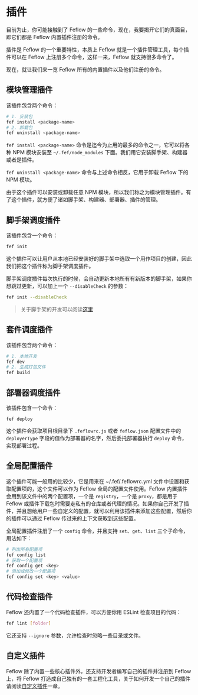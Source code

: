 # 插件

目前为止，你可能接触到了 Feflow 的一些命令，现在，我要揭开它们的真面目，即它们都是 Feflow 内置插件注册的命令。

插件是 Feflow 的一个重要特性，本质上 Feflow 就是一个插件管理工具，每个插件可以在 Feflow 上注册多个命令，这样一来，Feflow 就支持很多命令了。

现在，就让我们来一览 Feflow 所有的内置插件以及他们注册的命令。

## 模块管理插件

该插件包含两个命令：

```sh
# 1. 安装包
fef install <package-name>
# 2. 卸载包
fef uninstall <package-name>
```

`fef install <package-name>` 命令是迄今为止用的最多的命令之一，它可以将各种 NPM 模块安装至 `~/.fef/node_modules` 下面。我们用它安装脚手架、构建器或者是插件。

`fef uninstall <package-name>` 命令与上述命令相反，它用于卸载 Feflow 下的 NPM 模块。

由于这个插件可以安装或卸载任意 NPM 模块，所以我们称之为模块管理插件。有了这个插件，就方便了诸如脚手架、构建器、部署器、插件的管理。

## 脚手架调度插件

该插件包含一个命令：

```sh
fef init
```

这个插件可以让用户从本地已经安装好的脚手架中选取一个用作项目的创建，因此我们把这个插件称为脚手架调度插件。

脚手架调度插件每次执行的时候，会自动更新本地所有有新版本的脚手架，如果你想跳过更新，可以加上一个 `--disableCheck` 的参数：

```sh
fef init --disableCheck
```

> 关于脚手架的开发可以阅读[这里](./advance-scaffold-custom.md)

## 套件调度插件

该插件包含两个命令：

```sh
# 1. 本地开发
fef dev
# 2. 生成打包文件
fef build
```



## 部署器调度插件

该插件包含一个命令：

```
fef deploy
```

这个插件会获取项目根目录下 `.feflowrc.js` 或者 `feflow.json` 配置文件中的 `deployerType` 字段的值作为部署器的名字，然后委托部署器执行 `deploy` 命令，实现部署过程。

## 全局配置插件

这个插件可能一般用的比较少，它是用来在 ~/.fef/.feflowrc.yml 文件中设置和获取配置项的，这个文件可以作为 Feflow 全局的配置文件使用。Feflow 内置插件会用到该文件中的两个配置项，一个是 `registry`，一个是 `proxy`，都是用于 Feflow 或插件下载包时需要走私有的仓库或者代理的情况。如果你自己开发了插件，并且想给用户一些自定义的配置，就可以利用该插件来添加这些配置，然后你的插件可以通过 Feflow 传过来的上下文获取到这些配置。

全局配置插件注册了一个 `config` 命令，并且支持 `set`、`get`、`list` 三个子命令，用法如下：

```sh
# 列出所有配置项
fef config list
# 获取一个配置项
fef config get <key>
# 添加或修改一个配置项
fef config set <key> <value>
```

## 代码检查插件

Feflow 还内置了一个代码检查插件，可以方便你用 ESLint 检查项目的代码：

```sh
fef lint [folder]
```

它还支持 `--ignore` 参数，允许检查时忽略一些目录或文件。

## 自定义插件

Feflow 除了内置一些核心插件外，还支持开发者编写自己的插件并注册到 Feflow 上，将 Feflow 打造成自己独有的一套工程化工具，关于如何开发一个自己的插件请阅读[自定义插件](./advance-plugins-custom.md)一章。
